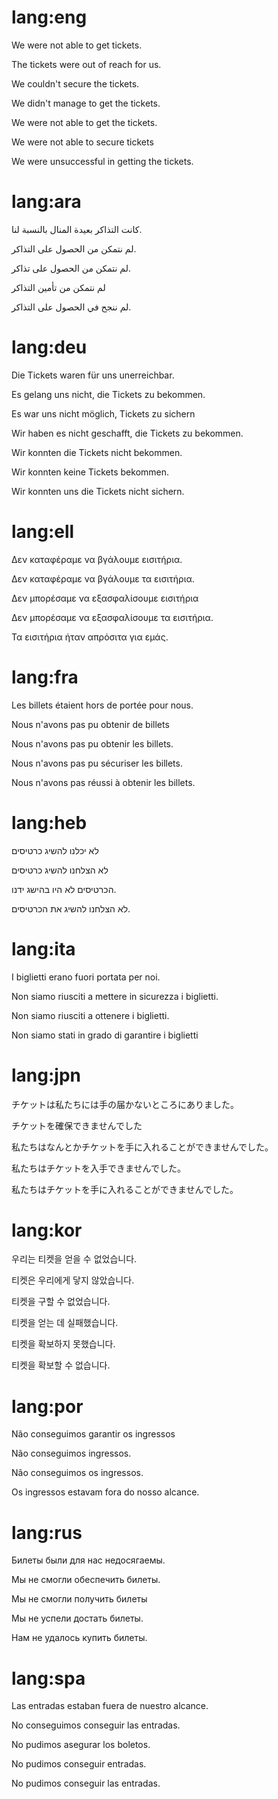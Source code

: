# lang:eng

We were not able to get tickets.

The tickets were out of reach for us.

We couldn't secure the tickets.

We didn't manage to get the tickets.

We were not able to get the tickets.

We were not able to secure tickets

We were unsuccessful in getting the tickets.

# lang:ara

كانت التذاكر بعيدة المنال بالنسبة لنا.

لم نتمكن من الحصول على التذاكر.

لم نتمكن من الحصول على تذاكر.

لم نتمكن من تأمين التذاكر

لم ننجح في الحصول على التذاكر.

# lang:deu

Die Tickets waren für uns unerreichbar.

Es gelang uns nicht, die Tickets zu bekommen.

Es war uns nicht möglich, Tickets zu sichern

Wir haben es nicht geschafft, die Tickets zu bekommen.

Wir konnten die Tickets nicht bekommen.

Wir konnten keine Tickets bekommen.

Wir konnten uns die Tickets nicht sichern.

# lang:ell

Δεν καταφέραμε να βγάλουμε εισιτήρια.

Δεν καταφέραμε να βγάλουμε τα εισιτήρια.

Δεν μπορέσαμε να εξασφαλίσουμε εισιτήρια

Δεν μπορέσαμε να εξασφαλίσουμε τα εισιτήρια.

Τα εισιτήρια ήταν απρόσιτα για εμάς.

# lang:fra

Les billets étaient hors de portée pour nous.

Nous n'avons pas pu obtenir de billets

Nous n'avons pas pu obtenir les billets.

Nous n'avons pas pu sécuriser les billets.

Nous n'avons pas réussi à obtenir les billets.

# lang:heb

לא יכלנו להשיג כרטיסים

לא הצלחנו להשיג כרטיסים

הכרטיסים לא היו בהישג ידנו.

לא הצלחנו להשיג את הכרטיסים.

# lang:ita

I biglietti erano fuori portata per noi.

Non siamo riusciti a mettere in sicurezza i biglietti.

Non siamo riusciti a ottenere i biglietti.

Non siamo stati in grado di garantire i biglietti

# lang:jpn

チケットは私たちには手の届かないところにありました。

チケットを確保できませんでした

私たちはなんとかチケットを手に入れることができませんでした。

私たちはチケットを入手できませんでした。

私たちはチケットを手に入れることができませんでした。

# lang:kor

우리는 티켓을 얻을 수 없었습니다.

티켓은 우리에게 닿지 않았습니다.

티켓을 구할 수 없었습니다.

티켓을 얻는 데 실패했습니다.

티켓을 확보하지 못했습니다.

티켓을 확보할 수 없습니다.

# lang:por

Não conseguimos garantir os ingressos

Não conseguimos ingressos.

Não conseguimos os ingressos.

Os ingressos estavam fora do nosso alcance.

# lang:rus

Билеты были для нас недосягаемы.

Мы не смогли обеспечить билеты.

Мы не смогли получить билеты

Мы не успели достать билеты.

Нам не удалось купить билеты.

# lang:spa

Las entradas estaban fuera de nuestro alcance.

No conseguimos conseguir las entradas.

No pudimos asegurar los boletos.

No pudimos conseguir entradas.

No pudimos conseguir las entradas.